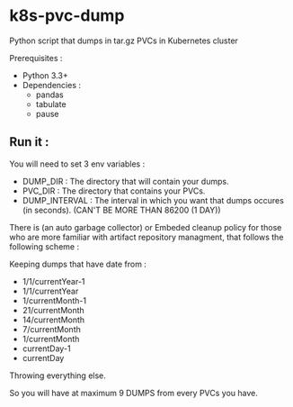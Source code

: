 # k8s-pvc-dump
Python script that dumps in tar.gz PVCs in Kubernetes cluster

Prerequisites :
* Python 3.3+
* Dependencies :
    * pandas
    * tabulate
    * pause

## Run it : 

You will need to set 3 env variables :
* DUMP_DIR : The directory that will contain your dumps.
* PVC_DIR : The directory that contains your PVCs.
* DUMP_INTERVAL : The interval in which you want that dumps occures (in seconds). (CAN'T BE MORE THAN 86200 (1 DAY))

There is (an auto garbage collector) or Embeded cleanup policy for those who are more familiar with artifact repository managment, that follows the following scheme :

Keeping dumps that have date from : 
- 1/1/currentYear-1
- 1/1/currentYear
- 1/currentMonth-1
- 21/currentMonth
- 14/currentMonth
- 7/currentMonth
- 1/currentMonth
- currentDay-1
- currentDay

Throwing everything else.

So you will have at maximum 9 DUMPS from every PVCs you have.
